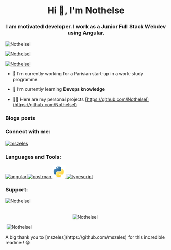 <h1 align="center">Hi 👋, I'm Nothelse</h1>
<h3 align="center">I am motivated developer. I work as a Junior Full Stack Webdev using Angular.</h3>

<p align="left"> <img src="https://komarev.com/ghpvc/?username=Nothelsel&label=Profile%20views&color=0e75b6&style=flat" alt="Nothelsel" /> </p>

<p align="left"> <a href="https://github.com/ryo-ma/github-profile-trophy"><img src="https://github-profile-trophy.vercel.app/?username=Nothelsel" alt="Nothelsel" /></a> </p>

<p align="left"> <a href="https://twitter.com/Nothelsel" target="blank"><img src="https://img.shields.io/twitter/follow/Nothelsel?logo=twitter&style=for-the-badge" alt="Nothelsel" /></a> </p>

- 🔭 I’m currently working for a Parisian start-up in a work-study programme.

- 🌱 I’m currently learning **Devops knowledge**

- 👨‍💻 Here are my personal projects [https://github.com/Nothelsel](https://github.com/Nothelsel)

### Blogs posts
<!-- BLOG-POST-LIST:START -->
<!-- BLOG-POST-LIST:END -->

<h3 align="left">Connect with me:</h3>
<p align="left">
<a href="https://twitter.com/nothelsel" target="blank"><img align="center" src="https://raw.githubusercontent.com/rahuldkjain/github-profile-readme-generator/master/src/images/icons/Social/twitter.svg" alt="mszeles" height="30" width="40" /></a>
</p>

<h3 align="left">Languages and Tools:</h3>
<p align="left">
  <a href="https://angular.io/" target="_blank" rel="noreferrer">
    <img src="https://angular.io/assets/images/logos/angular/angular.svg" alt="angular" width="40" height="40" />
  </a>
  <a href="https://postman.com" target="_blank" rel="noreferrer">
    <img src="https://www.vectorlogo.zone/logos/getpostman/getpostman-icon.svg" alt="postman" width="40" height="40" />
  </a>
  <a href="https://www.python.org" target="_blank" rel="noreferrer">
    <img src="https://raw.githubusercontent.com/devicons/devicon/master/icons/python/python-original.svg" alt="python" width="40" height="40" />
  </a>
  <a href="https://www.typescriptlang.org/" target="_blank" rel="noreferrer">
    <img src="https://upload.wikimedia.org/wikipedia/commons/4/4c/Typescript_logo_2020.svg" alt="typescript" width="40" height="40" />
  </a>
</p>

<h3 align="left">Support:</h3>
<p><a href="https://www.buymeacoffee.com/nothelsel"> <img align="left" src="https://cdn.buymeacoffee.com/buttons/v2/default-yellow.png" height="50" width="210" alt="Nothelsel" /></a></p><br><br>

<p><img align="center" src="https://github-readme-stats.vercel.app/api/top-langs?username=Nothelsel&show_icons=true&locale=en&layout=compact" alt="Nothelsel" /></p>

<p>&nbsp;<img align="center" src="https://github-readme-stats.vercel.app/api?username=Nothelsel&show_icons=true&locale=en" alt="Nothelsel" /></p>
A big thank you to [mszeles](https://github.com/mszeles) for this incredible readme ! 😁

